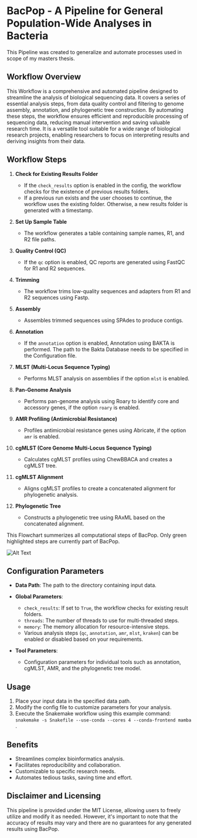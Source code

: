 # BacPop - A Pipeline for General Population-Wide Analyses in Bacteria

This Pipeline was created to generalize and automate processes used in scope of my masters thesis. 

## Workflow Overview

This Workflow is a comprehensive and automated pipeline designed to streamline the analysis of biological sequencing data. It covers a series of essential analysis steps, from data quality control and filtering to genome assembly, annotation, and phylogenetic tree construction. By automating these steps, the workflow ensures efficient and reproducible processing of sequencing data, reducing manual intervention and saving valuable research time. It is a versatile tool suitable for a wide range of biological research projects, enabling researchers to focus on interpreting results and deriving insights from their data.

## Workflow Steps

1. **Check for Existing Results Folder**
   - If the `check_results` option is enabled in the config, the workflow checks for the existence of previous results folders.
   - If a previous run exists and the user chooses to continue, the workflow uses the existing folder. Otherwise, a new results folder is generated with a timestamp.

2. **Set Up Sample Table**
   - The workflow generates a table containing sample names, R1, and R2 file paths.

3. **Quality Control (QC)**
   - If the `qc` option is enabled, QC reports are generated using FastQC for R1 and R2 sequences.

4. **Trimming**
   - The workflow trims low-quality sequences and adapters from R1 and R2 sequences using Fastp.

5. **Assembly**
   - Assembles trimmed sequences using SPAdes to produce contigs.

6. **Annotation**
   - If the `annotation` option is enabled, Annotation using BAKTA is performed. The path to the Bakta Database needs to be specified in the Configuration file.

7. **MLST (Multi-Locus Sequence Typing)**
   - Performs MLST analysis on assemblies if the option `mlst` is enabled.

8. **Pan-Genome Analysis**
    - Performs pan-genome analysis using Roary to identify core and accessory genes, if the option `roary` is enabled.

9. **AMR Profiling (Antimicrobial Resistance)**
    - Profiles antimicrobial resistance genes using Abricate, if the option `amr` is enabled.

10. **cgMLST (Core Genome Multi-Locus Sequence Typing)**
    - Calculates cgMLST profiles using ChewBBACA and creates a cgMLST tree.

11. **cgMLST Alignment**
    - Aligns cgMLST profiles to create a concatenated alignment for phylogenetic analysis.

12. **Phylogenetic Tree**
    - Constructs a phylogenetic tree using RAxML based on the concatenated alignment.

This Flowchart summerizes all computational steps of BacPop. Only green highlighted steps are currently part of BacPop.

![Alt Text](.png)

## Configuration Parameters

- **Data Path**: The path to the directory containing input data.
- **Global Parameters**: 
  - `check_results`: If set to `True`, the workflow checks for existing result folders.
  - `threads`: The number of threads to use for multi-threaded steps.
  - `memory`: The memory allocation for resource-intensive steps.
  - Various analysis steps (`qc`, `annotation`, `amr`, `mlst`, `kraken`) can be enabled or disabled based on your requirements.
  
- **Tool Parameters**: 
  - Configuration parameters for individual tools such as annotation, cgMLST, AMR, and the phylogenetic tree model.

## Usage
1. Place your input data in the specified data path.
2. Modify the config file to customize parameters for your analysis.
3. Execute the Snakemake workflow using this example command: `snakemake -s Snakefile --use-conda --cores 4 --conda-frontend mamba `.

## Benefits
- Streamlines complex bioinformatics analysis.
- Facilitates reproducibility and collaboration.
- Customizable to specific research needs.
- Automates tedious tasks, saving time and effort.

## Disclaimer and Licensing

This pipeline is provided under the MIT License, allowing users to freely utilize and modify it as needed. However, it's important to note that the accuracy of results may vary and there are no guarantees for any generated results using BacPop.
